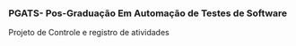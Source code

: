 ### PGATS- Pos-Graduação Em Automação de Testes de Software

Projeto de Controle e registro de atividades 